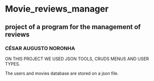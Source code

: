 # Movie_reviews_manager

## project of a program for the management of reviews

### CÉSAR AUGUSTO NORONHA

ON THIS PROJECT WE USED JSON TOOLS, CRUDS MENUS AND USER TYPES.

The users and movies database are stored on a json file.

